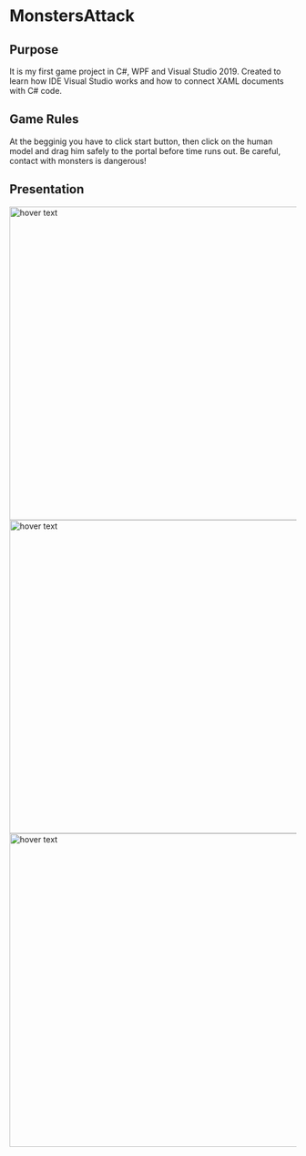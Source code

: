 # MonstersAttack

## Purpose
It is my first game project in C#, WPF and Visual Studio 2019. Created to learn how IDE Visual Studio works and how to connect XAML documents with C# code.

## Game Rules
At the begginig you have to click start button, then click on the human model and drag him safely to the portal before time runs out. Be careful, contact with monsters is dangerous!

## Presentation
<p>
  <img src="https://raw.githubusercontent.com/ArturBabkiewicz/MonstersAttack/master/Assets/SplashScreen.png" width="550" title="hover text">
  <img src="https://raw.githubusercontent.com/ArturBabkiewicz/MonstersAttack/master/Assets/GamePresentation1.png" width="550" title="hover text">
  <img src="https://raw.githubusercontent.com/ArturBabkiewicz/MonstersAttack/master/Assets/GamePresentation2.png" width="550" title="hover text">
</p>
